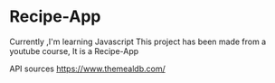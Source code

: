 # Recipe-App
Currently ,I'm learning Javascript
This project has been made from a youtube course, It is a Recipe-App

API sources
https://www.themealdb.com/

 

